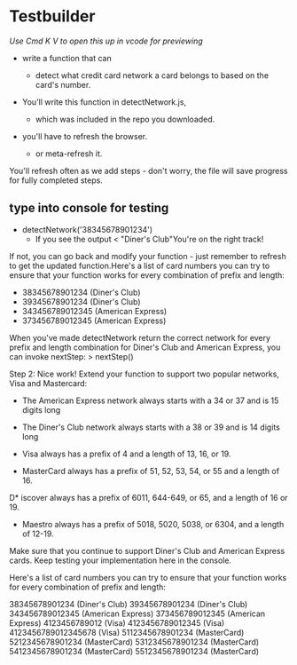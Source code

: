 # Testbuilder
*Use Cmd K V to open this up in vcode for previewing*
*  write a function that can 
    * detect what credit card network a card belongs to based on the card's number. 
* You'll write this function in detectNetwork.js,
    *  which was included in the repo you downloaded.

 * you'll have to refresh the browser. 
    * or meta-refresh it.
 
 You'll refresh often as we add steps - don't worry, the file will save progress for fully completed steps. 
 ## type into console for testing
  * detectNetwork('38345678901234')
    *  If you see the output < "Diner's Club"You're on the right track! 
  
  If not, you can go back and modify your function - just remember to refresh to get the updated function.Here's a list of card numbers you can try to ensure that your function works for every combination of prefix and length: 
  * 38345678901234 (Diner's Club)
  * 39345678901234 (Diner's Club)
  * 343456789012345 (American Express)
  * 373456789012345 (American Express)
  
  When you've made detectNetwork return the correct network for every prefix and length combination for Diner's Club and American Express, you can invoke nextStep: > nextStep()

Step 2:
Nice work! Extend your function to support two popular networks, Visa and Mastercard:

* The American Express network always starts with a 34 or 37 and is 15 digits long

* The Diner's Club network always starts with a 38 or 39 and is 14 digits long

* Visa always has a prefix of 4 and a length of 13, 16, or 19.

* MasterCard always has a prefix of 51, 52, 53, 54, or 55 and a length of 16.

D* iscover always has a prefix of 6011, 644-649, or 65, and a length of 16 or 19.
* Maestro always has a prefix of 5018, 5020, 5038, or 6304, and a length of 12-19.

Make sure that you continue to support Diner's Club and American Express cards. Keep testing your implementation here in the console.

Here's a list of card numbers you can try to ensure that your function works for every combination of prefix and length: 

38345678901234 (Diner's Club)
39345678901234 (Diner's Club)
343456789012345 (American Express)
373456789012345 (American Express)
4123456789012 (Visa)
4123456789012345 (Visa)
4123456789012345678 (Visa)
5112345678901234 (MasterCard)
5212345678901234 (MasterCard)
5312345678901234 (MasterCard)
5412345678901234 (MasterCard)
5512345678901234 (MasterCard)
